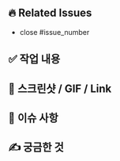 <!-- PR 제목은 관련 이슈번호의 제목과 동일한 제목!! -->

<!-- 제목은 [ 페이지명 ] 내용 으로 작성합니다  -->
<!-- ex) [ Main ] 메인 뷰 구현 -->

## 🔥 Related Issues

- close #issue_number

## ✅ 작업 내용

## 📸 스크린샷 / GIF / Link

## 📌 이슈 사항

## ✍ 궁금한 것
